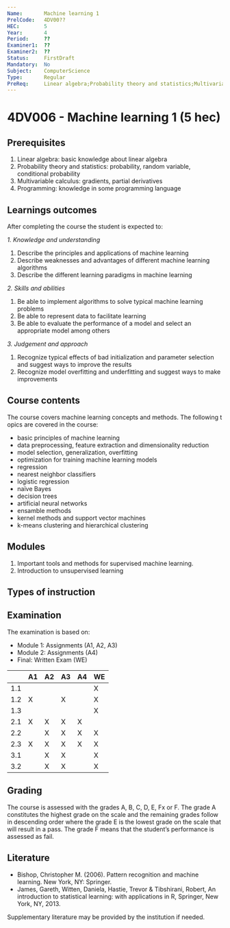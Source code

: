 ```yaml
---
Name:       Machine learning 1
PrelCode:   4DV00??
HEC:        5
Year:       4
Period:     ??
Examiner1:  ??    
Examiner2:  ??
Status:     FirstDraft
Mandatory:  No
Subject:    ComputerScience
Type:       Regular
PreReq:     Linear algebra;Probability theory and statistics;Multivariable calculus;Programming
---
```


# 4DV006 - Machine learning 1 (5 hec)

## Prerequisites

1. Linear algebra: basic knowledge about linear algebra
2. Probability theory and statistics: probability, random variable, conditional probability
3. Multivariable calculus: gradients, partial derivatives
4. Programming: knowledge in some programming language

## Learnings outcomes

After completing the course the student is expected to:

*1. Knowledge and understanding*

1. Describe the principles and applications of machine learning
2. Describe weaknesses and advantages of different machine learning algorithms
3. Describe the different learning paradigms in machine learning


*2.	Skills and abilities*

1. Be able to implement algorithms to solve typical machine learning problems
2. Be able to represent data to facilitate learning
3. Be able to evaluate the performance of a model and select an appropriate model among others

*3.	Judgement and approach*

1. Recognize typical effects of bad initialization and parameter selection and suggest ways to improve the results
2. Recognize model overfitting and underfitting and suggest ways to make improvements

## Course contents

The course covers machine learning concepts and methods. The following topics are covered in the course:

- basic principles of machine learning
- data preprocessing, feature extraction and dimensionality reduction
- model selection, generalization, overfitting 
- optimization for training machine learning models
- regression
- nearest neighbor classifiers
- logistic regression
- naïve Bayes
- decision trees
- artificial neural networks
- ensamble methods
- kernel methods and support vector machines
- k-means clustering and hierarchical clustering

## Modules

1. Important tools and methods for supervised machine learning.
2. Introduction to unsupervised learning

## Types of instruction

## Examination
The examination is based on: 

- Module 1: Assignments (A1, A2, A3)
- Module 2: Assignments (A4)
- Final: Written Exam (WE)


|     | A1  | A2  | A3  | A4  | WE |
| --- | --- | --- | --- | --- |--- |
| 1.1 |     |     |     |     | X  |
| 1.2 |  X  |     |  X  |     | X  |
| 1.3 |     |     |     |     | X  |
| 2.1 |  X  |  X  |  X  |  X  |    |
| 2.2 |     |  X  |  X  |  X  | X  |
| 2.3 |  X  |  X  |  X  |  X  | X  |
| 3.1 |     |  X  |  X  |     | X  |
| 3.2 |     |  X  |  X  |     | X  |


## Grading

The course is assessed with the grades A, B, C, D, E, Fx or F.
The grade A constitutes the highest grade on the scale and the remaining grades follow in descending order where the grade E is the lowest grade on the scale that will result in a pass.
The grade F means that the student’s performance is assessed as fail.

## Literature

- Bishop, Christopher M. (2006). Pattern recognition and machine learning. New York, NY: Springer.
- James, Gareth, Witten, Daniela, Hastie, Trevor & Tibshirani, Robert, An introduction to statistical learning: with applications in R, Springer, New York, NY, 2013.

Supplementary literature may be provided by the institution if needed.
